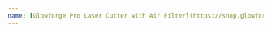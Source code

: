 ```yaml
---
name: [Glowforge Pro Laser Cutter with Air Filter](https://shop.glowforge.com/products/glowforge-pro)
---
```

